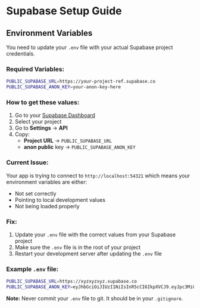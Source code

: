 # Supabase Setup Guide

## Environment Variables

You need to update your `.env` file with your actual Supabase project credentials.

### Required Variables:

```bash
PUBLIC_SUPABASE_URL=https://your-project-ref.supabase.co
PUBLIC_SUPABASE_ANON_KEY=your-anon-key-here
```

### How to get these values:

1. Go to your [Supabase Dashboard](https://app.supabase.com)
2. Select your project
3. Go to **Settings** → **API**
4. Copy:
   - **Project URL** → `PUBLIC_SUPABASE_URL`
   - **anon public** key → `PUBLIC_SUPABASE_ANON_KEY`

### Current Issue:

Your app is trying to connect to `http://localhost:54321` which means your environment variables are either:
- Not set correctly
- Pointing to local development values
- Not being loaded properly

### Fix:

1. Update your `.env` file with the correct values from your Supabase project
2. Make sure the `.env` file is in the root of your project
3. Restart your development server after updating the `.env` file

### Example `.env` file:

```bash
PUBLIC_SUPABASE_URL=https://xyzxyzxyz.supabase.co
PUBLIC_SUPABASE_ANON_KEY=eyJhbGciOiJIUzI1NiIsInR5cCI6IkpXVCJ9.eyJpc3MiOiJzdXBhYmFzZSIsInJlZiI6Inh5enh5enh5eiIsInJvbGUiOiJhbm9uIiwiaWF0IjoxNjI2Mjg0NDcyLCJleHAiOjE5NDE4NjA0NzJ9.UGc1oJnZGHKpVMnlgfQaKCFfOOnmFqVfrFNQf6WdMGE
```

**Note:** Never commit your `.env` file to git. It should be in your `.gitignore`. 